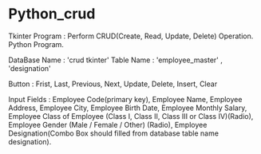 # Python_crud
Tkinter Program :  Perform CRUD(Create, Read, Update, Delete) Operation. Python Program.

DataBase Name : 'crud tkinter'
Table Name : 'employee_master' , 'designation'

Button : Frist, Last, Previous, Next, Update, Delete, Insert, Clear

Input Fields : Employee Code(primary key), Employee Name, Employee Address, Employee City, Employee Birth Date, Employee Monthly Salary,
               Employee Class of Employee (Class I, Class II, Class III or Class IV)(Radio), Employee Gender (Male / Female / Other) (Radio),
               Employee Designation(Combo Box should filled from database table name designation).
